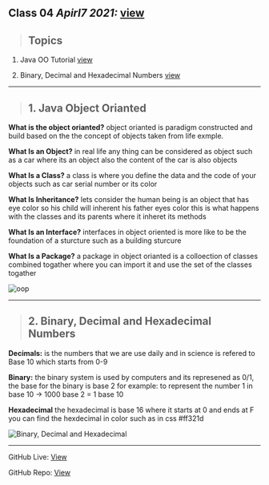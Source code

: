 ## Class 04  *Apirl7 2021:*  [view](https://anassawalha95.github.io/reading-notes/Code%20301/Class%2004)

> ## Topics

   1. Java OO Tutorial  [view](https://docs.oracle.com/javase/tutorial/java/concepts/)
   
   2. Binary, Decimal and Hexadecimal Numbers [view](https://www.mathsisfun.com/binary-decimal-hexadecimal.html)  
---

> ## 1. Java Object Orianted

**What is the object orianted?** object orianted is paradigm  constructed and build based on the  the concept of objects taken from life exmple.

**What Is an Object?** in real life any thing can be considered as object such as a car where its an object also the content of the car is also objects

**What Is a Class?** a class is where you define the data and the code of your objects such as car serial number or its color 

**What Is Inheritance?** lets consider the human being is an object that has eye color so his child will inherent his father eyes color this is what happens with the classes and its parents where it inheret its methods

**What Is an Interface?** interfaces in object oriented is more like to be the foundation of a sturcture such as a building sturcure 

**What Is a Package?** a package in object orianted is a colloection of classes combined togather where you can import it and use the set of the classes togather 

![oop](https://csharpcorner.azureedge.net/UploadFile/cda5ba/object-oriented-programming-with-real-world-scenario/Images/Encapsulation.jpg)

---

> ## 2. Binary, Decimal and Hexadecimal Numbers

**Decimals:** is the numbers that we are use daily and in science is refered to Base 10 which starts from 0-9 

**Binary:** the binary system is used by computers and its represened as 0/1, the base for the binary is base 2 for example: to represent the number 1 in base 10 -> 1000 base 2 = 1 base 10

**Hexadecimal** the hexadecimal is base 16 where it starts at 0 and ends at F you can find the hexdecimal in color such as in css #ff321d

![Binary, Decimal and Hexadecimal ](https://i.pinimg.com/236x/1e/6f/24/1e6f24d045871f9c1248bfabc07998d5.jpg)


---

GitHub Live: [View](https://anassawalha95.github.io/reading-notes/Code%20401/Class%2004)

GitHub Repo: [View](https://github.com/anassawalha95/reading-notes/tree/main/Code%20401)
